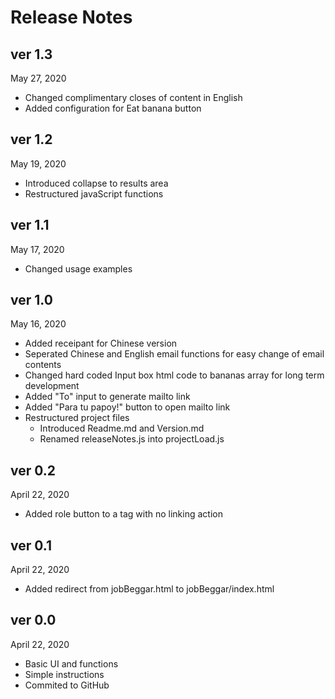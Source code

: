 # Release Notes

## ver 1.3

May 27, 2020

- Changed complimentary closes of content in English
- Added configuration for Eat banana button

## ver 1.2

May 19, 2020

- Introduced collapse to results area
- Restructured javaScript functions

## ver 1.1

May 17, 2020

- Changed usage examples

## ver 1.0

May 16, 2020

- Added receipant for Chinese version
- Seperated Chinese and English email functions for easy change of email contents
- Changed hard coded Input box html code to bananas array for long term development
- Added "To" input to generate mailto link
- Added "Para tu papoy!" button to open mailto link
- Restructured project files
  - Introduced Readme.md and Version.md
  - Renamed releaseNotes.js into projectLoad.js

## ver 0.2

April 22, 2020

- Added role button to a tag with no linking action

## ver 0.1

April 22, 2020

- Added redirect from jobBeggar.html to jobBeggar/index.html

## ver 0.0

April 22, 2020

- Basic UI and functions
- Simple instructions
- Commited to GitHub
